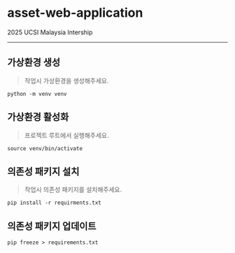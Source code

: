 # asset-web-application
2025 UCSI Malaysia Intership

---
## 가상환경 생성
> 작업시 가상환경을 생성해주세요.
```
python -m venv venv
```

## 가상환경 활성화
> 프로젝트 루트에서 실행해주세요.
```
source venv/bin/activate
```

## 의존성 패키지 설치
> 작업시 의존성 패키지를 설치해주세요.
```
pip install -r requirments.txt
```

## 의존성 패키지 업데이트
```
pip freeze > requirements.txt
```
